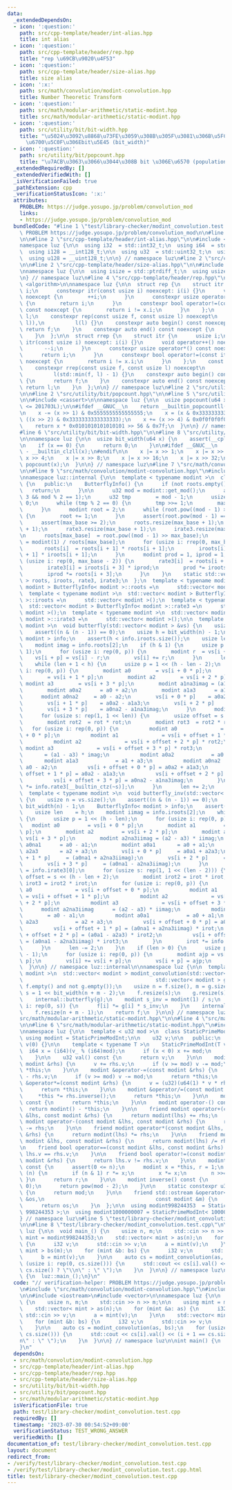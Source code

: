 ```yaml
---
data:
  _extendedDependsOn:
  - icon: ':question:'
    path: src/cpp-template/header/int-alias.hpp
    title: int alias
  - icon: ':question:'
    path: src/cpp-template/header/rep.hpp
    title: "rep \u69CB\u9020\u4F53"
  - icon: ':question:'
    path: src/cpp-template/header/size-alias.hpp
    title: size alias
  - icon: ':x:'
    path: src/math/convolution/modint-convolution.hpp
    title: Number Theoretic Transform
  - icon: ':question:'
    path: src/math/modular-arithmetic/static-modint.hpp
    title: src/math/modular-arithmetic/static-modint.hpp
  - icon: ':question:'
    path: src/utility/bit/bit-width.hpp
    title: "\u5024\u3092\u8868\u73FE\u3059\u308B\u305F\u3081\u306B\u5FC5\u8981\u306A\
      \u6700\u5C0F\u306Ebit\u5E45 (bit_width)"
  - icon: ':question:'
    path: src/utility/bit/popcount.hpp
    title: "\u7ACB\u3063\u3066\u3044\u308B bit \u306E\u6570 (population count, popcount)"
  _extendedRequiredBy: []
  _extendedVerifiedWith: []
  _isVerificationFailed: true
  _pathExtension: cpp
  _verificationStatusIcon: ':x:'
  attributes:
    PROBLEM: https://judge.yosupo.jp/problem/convolution_mod
    links:
    - https://judge.yosupo.jp/problem/convolution_mod
  bundledCode: "#line 1 \"test/library-checker/modint_convolution.test.cpp\"\n// verification-helper:\
    \ PROBLEM https://judge.yosupo.jp/problem/convolution_mod\n\n#line 2 \"src/math/convolution/modint-convolution.hpp\"\
    \n\n#line 2 \"src/cpp-template/header/int-alias.hpp\"\n\n#include <cstdint>\n\n\
    namespace luz {\n\n  using i32  = std::int32_t;\n  using i64  = std::int64_t;\n\
    \  using i128 = __int128_t;\n\n  using u32  = std::uint32_t;\n  using u64  = std::uint64_t;\n\
    \  using u128 = __uint128_t;\n\n} // namespace luz\n#line 2 \"src/cpp-template/header/rep.hpp\"\
    \n\n#line 2 \"src/cpp-template/header/size-alias.hpp\"\n\n#include <cstddef>\n\
    \nnamespace luz {\n\n  using isize = std::ptrdiff_t;\n  using usize = std::size_t;\n\
    \n} // namespace luz\n#line 4 \"src/cpp-template/header/rep.hpp\"\n\n#include\
    \ <algorithm>\n\nnamespace luz {\n\n  struct rep {\n    struct itr {\n      usize\
    \ i;\n      constexpr itr(const usize i) noexcept: i(i) {}\n      void operator++()\
    \ noexcept {\n        ++i;\n      }\n      constexpr usize operator*() const noexcept\
    \ {\n        return i;\n      }\n      constexpr bool operator!=(const itr x)\
    \ const noexcept {\n        return i != x.i;\n      }\n    };\n    const itr f,\
    \ l;\n    constexpr rep(const usize f, const usize l) noexcept\n        : f(std::min(f,\
    \ l)),\n          l(l) {}\n    constexpr auto begin() const noexcept {\n     \
    \ return f;\n    }\n    constexpr auto end() const noexcept {\n      return l;\n\
    \    }\n  };\n\n  struct rrep {\n    struct itr {\n      usize i;\n      constexpr\
    \ itr(const usize i) noexcept: i(i) {}\n      void operator++() noexcept {\n \
    \       --i;\n      }\n      constexpr usize operator*() const noexcept {\n  \
    \      return i;\n      }\n      constexpr bool operator!=(const itr x) const\
    \ noexcept {\n        return i != x.i;\n      }\n    };\n    const itr f, l;\n\
    \    constexpr rrep(const usize f, const usize l) noexcept\n        : f(l - 1),\n\
    \          l(std::min(f, l) - 1) {}\n    constexpr auto begin() const noexcept\
    \ {\n      return f;\n    }\n    constexpr auto end() const noexcept {\n     \
    \ return l;\n    }\n  };\n\n} // namespace luz\n#line 2 \"src/utility/bit/bit-width.hpp\"\
    \n\n#line 2 \"src/utility/bit/popcount.hpp\"\n\n#line 5 \"src/utility/bit/popcount.hpp\"\
    \n\n#include <cassert>\n\nnamespace luz {\n\n  usize popcount(u64 x) {\n    assert(__cplusplus\
    \ <= 201703L);\n\n#ifdef __GNUC__\n    return __builtin_popcountll(x);\n#endif\n\
    \n    x -= (x >> 1) & 0x5555555555555555;\n    x = (x & 0x3333333333333333) +\
    \ ((x >> 2) & 0x3333333333333333);\n    x += (x >> 4) & 0x0f0f0f0f0f0f0f0f;\n\
    \    return x * 0x0101010101010101 >> 56 & 0x7f;\n  }\n\n} // namespace luz\n\
    #line 6 \"src/utility/bit/bit-width.hpp\"\n\n#line 8 \"src/utility/bit/bit-width.hpp\"\
    \n\nnamespace luz {\n\n  usize bit_width(u64 x) {\n    assert(__cplusplus <= 201703L);\n\
    \n    if (x == 0) {\n      return 0;\n    }\n\n#ifdef __GNUC__\n    return 64\
    \ - __builtin_clzll(x);\n#endif\n\n    x |= x >> 1;\n    x |= x >> 2;\n    x |=\
    \ x >> 4;\n    x |= x >> 8;\n    x |= x >> 16;\n    x |= x >> 32;\n    return\
    \ popcount(x);\n  }\n\n} // namespace luz\n#line 7 \"src/math/convolution/modint-convolution.hpp\"\
    \n\n#line 9 \"src/math/convolution/modint-convolution.hpp\"\n#include <vector>\n\
    \nnamespace luz::internal {\n\n  template < typename modint >\n  class ButterflyInfo\
    \ {\n   public:\n    ButterflyInfo() {\n      if (not roots.empty()) {\n     \
    \   return;\n      }\n\n      u32 mod = modint::get_mod();\n      assert(mod >=\
    \ 3 && mod % 2 == 1);\n      u32 tmp        = mod - 1;\n      usize max_base =\
    \ 0;\n      while (tmp % 2 == 0) {\n        tmp >>= 1;\n        max_base++;\n\
    \      }\n      modint root = 2;\n      while (root.pow((mod - 1) >> 1) == modint(1))\
    \ {\n        root += 1;\n      }\n      assert(root.pow(mod - 1) == modint(1));\n\
    \      assert(max_base >= 2);\n      roots.resize(max_base + 1);\n      iroots.resize(max_base\
    \ + 1);\n      rate3.resize(max_base + 1);\n      irate3.resize(max_base + 1);\n\
    \n      roots[max_base]  = root.pow((mod - 1) >> max_base);\n      iroots[max_base]\
    \ = modint(1) / roots[max_base];\n      for (usize i: rrep(0, max_base)) {\n \
    \       roots[i]  = roots[i + 1] * roots[i + 1];\n        iroots[i] = iroots[i\
    \ + 1] * iroots[i + 1];\n      }\n      modint prod = 1, iprod = 1;\n      for\
    \ (usize i: rep(0, max_base - 2)) {\n        rate3[i]  = roots[i + 3] * prod;\n\
    \        irate3[i] = iroots[i + 3] * iprod;\n        prod *= iroots[i + 3];\n\
    \        iprod *= roots[i + 3];\n      }\n    }\n    static std::vector< modint\
    \ > roots, iroots, rate3, irate3;\n  };\n  template < typename modint >\n  std::vector<\
    \ modint > ButterflyInfo< modint >::roots =\n      std::vector< modint >();\n\
    \  template < typename modint >\n  std::vector< modint > ButterflyInfo< modint\
    \ >::iroots =\n      std::vector< modint >();\n  template < typename modint >\n\
    \  std::vector< modint > ButterflyInfo< modint >::rate3 =\n      std::vector<\
    \ modint >();\n  template < typename modint >\n  std::vector< modint > ButterflyInfo<\
    \ modint >::irate3 =\n      std::vector< modint >();\n\n  template < typename\
    \ modint >\n  void butterfly(std::vector< modint > &vs) {\n    usize n = vs.size();\n\
    \    assert((n & (n - 1)) == 0);\n    usize h = bit_width(n) - 1;\n    ButterflyInfo<\
    \ modint > info;\n    assert(h < info.iroots.size());\n    usize len   = 0;\n\
    \    modint imag = info.roots[2];\n    if (h & 1) {\n      usize p = 1 << (h -\
    \ 1);\n      for (usize i: rep(0, p)) {\n        modint r  = vs[i + p];\n    \
    \    vs[i + p] = vs[i] - r;\n        vs[i] += r;\n      }\n      len++;\n    }\n\
    \    while (len + 1 < h) {\n      usize p = 1 << (h - len - 2);\n      for (usize\
    \ i: rep(0, p)) {\n        modint a0        = vs[i + 0 * p];\n        modint a1\
    \        = vs[i + 1 * p];\n        modint a2        = vs[i + 2 * p];\n       \
    \ modint a3        = vs[i + 3 * p];\n        modint a1na3imag = (a1 - a3) * imag;\n\
    \        modint a0a2      = a0 + a2;\n        modint a1a3      = a1 + a3;\n  \
    \      modint a0na2     = a0 - a2;\n        vs[i + 0 * p]    = a0a2 + a1a3;\n\
    \        vs[i + 1 * p]    = a0a2 - a1a3;\n        vs[i + 2 * p]    = a0na2 + a1na3imag;\n\
    \        vs[i + 3 * p]    = a0na2 - a1na3imag;\n      }\n      modint rot = info.rate3[0];\n\
    \      for (usize s: rep(1, 1 << len)) {\n        usize offset = s << (h - len);\n\
    \        modint rot2  = rot * rot;\n        modint rot3  = rot2 * rot;\n     \
    \   for (usize i: rep(0, p)) {\n          modint a0              = vs[i + offset\
    \ + 0 * p];\n          modint a1              = vs[i + offset + 1 * p] * rot;\n\
    \          modint a2              = vs[i + offset + 2 * p] * rot2;\n         \
    \ modint a3              = vs[i + offset + 3 * p] * rot3;\n          modint a1na3imag\
    \       = (a1 - a3) * imag;\n          modint a0a2            = a0 + a2;\n   \
    \       modint a1a3            = a1 + a3;\n          modint a0na2           =\
    \ a0 - a2;\n          vs[i + offset + 0 * p] = a0a2 + a1a3;\n          vs[i +\
    \ offset + 1 * p] = a0a2 - a1a3;\n          vs[i + offset + 2 * p] = a0na2 + a1na3imag;\n\
    \          vs[i + offset + 3 * p] = a0na2 - a1na3imag;\n        }\n        rot\
    \ *= info.rate3[__builtin_ctz(~s)];\n      }\n      len += 2;\n    }\n  }\n\n\
    \  template < typename modint >\n  void butterfly_inv(std::vector< modint > &vs)\
    \ {\n    usize n = vs.size();\n    assert((n & (n - 1)) == 0);\n    usize h =\
    \ bit_width(n) - 1;\n    ButterflyInfo< modint > info;\n    assert(h < info.iroots.size());\n\
    \    usize len    = h;\n    modint iimag = info.iroots[2];\n    while (len > 1)\
    \ {\n      usize p = 1 << (h - len);\n      for (usize i: rep(0, p)) {\n     \
    \   modint a0         = vs[i + 0 * p];\n        modint a1         = vs[i + 1 *\
    \ p];\n        modint a2         = vs[i + 2 * p];\n        modint a3         =\
    \ vs[i + 3 * p];\n        modint a2na3iimag = (a2 - a3) * iimag;\n        modint\
    \ a0na1      = a0 - a1;\n        modint a0a1       = a0 + a1;\n        modint\
    \ a2a3       = a2 + a3;\n        vs[i + 0 * p]     = a0a1 + a2a3;\n        vs[i\
    \ + 1 * p]     = (a0na1 + a2na3iimag);\n        vs[i + 2 * p]     = (a0a1 - a2a3);\n\
    \        vs[i + 3 * p]     = (a0na1 - a2na3iimag);\n      }\n      modint irot\
    \ = info.irate3[0];\n      for (usize s: rep(1, 1 << (len - 2))) {\n        usize\
    \ offset = s << (h - len + 2);\n        modint irot2 = irot * irot;\n        modint\
    \ irot3 = irot2 * irot;\n        for (usize i: rep(0, p)) {\n          modint\
    \ a0              = vs[i + offset + 0 * p];\n          modint a1             \
    \ = vs[i + offset + 1 * p];\n          modint a2              = vs[i + offset\
    \ + 2 * p];\n          modint a3              = vs[i + offset + 3 * p];\n    \
    \      modint a2na3iimag      = (a2 - a3) * iimag;\n          modint a0na1   \
    \        = a0 - a1;\n          modint a0a1            = a0 + a1;\n          modint\
    \ a2a3            = a2 + a3;\n          vs[i + offset + 0 * p] = a0a1 + a2a3;\n\
    \          vs[i + offset + 1 * p] = (a0na1 + a2na3iimag) * irot;\n          vs[i\
    \ + offset + 2 * p] = (a0a1 - a2a3) * irot2;\n          vs[i + offset + 3 * p]\
    \ = (a0na1 - a2na3iimag) * irot3;\n        }\n        irot *= info.irate3[__builtin_ctz(~s)];\n\
    \      }\n      len -= 2;\n    }\n    if (len > 0) {\n      usize p = 1 << (h\
    \ - 1);\n      for (usize i: rep(0, p)) {\n        modint ajp = vs[i] - vs[i +\
    \ p];\n        vs[i] += vs[i + p];\n        vs[i + p] = ajp;\n      }\n    }\n\
    \  }\n\n} // namespace luz::internal\n\nnamespace luz {\n\n  template < typename\
    \ modint >\n  std::vector< modint > modint_convolution(std::vector< modint > f,\n\
    \                                           std::vector< modint > g) {\n    assert(not\
    \ f.empty() and not g.empty());\n    usize n = f.size(), m = g.size();\n    usize\
    \ s = 1 << bit_width(n + m - 2);\n    f.resize(s);\n    g.resize(s);\n    internal::butterfly(f);\n\
    \    internal::butterfly(g);\n    modint s_inv = modint(1) / s;\n    for (usize\
    \ i: rep(0, s)) {\n      f[i] *= g[i] * s_inv;\n    }\n    internal::butterfly_inv(f);\n\
    \    f.resize(n + m - 1);\n    return f;\n  }\n\n} // namespace luz\n#line 2 \"\
    src/math/modular-arithmetic/static-modint.hpp\"\n\n#line 4 \"src/math/modular-arithmetic/static-modint.hpp\"\
    \n\n#line 6 \"src/math/modular-arithmetic/static-modint.hpp\"\n#include <iostream>\n\
    \nnamespace luz {\n\n  template < u32 mod >\n  class StaticPrimeModInt {\n   \
    \ using modint = StaticPrimeModInt;\n\n    u32 v;\n\n   public:\n    StaticPrimeModInt():\
    \ v(0) {}\n\n    template < typename T >\n    StaticPrimeModInt(T v_) {\n    \
    \  i64 x = (i64)(v_ % (i64)mod);\n      if (x < 0) x += mod;\n      v = (u32)x;\n\
    \    }\n\n    u32 val() const {\n      return v;\n    }\n\n    modint &operator+=(const\
    \ modint &rhs) {\n      v += rhs.v;\n      if (v >= mod) v -= mod;\n      return\
    \ *this;\n    }\n\n    modint &operator-=(const modint &rhs) {\n      v += mod\
    \ - rhs.v;\n      if (v >= mod) v -= mod;\n      return *this;\n    }\n\n    modint\
    \ &operator*=(const modint &rhs) {\n      v = (u32)(u64(1) * v * rhs.v % mod);\n\
    \      return *this;\n    }\n\n    modint &operator/=(const modint &rhs) {\n \
    \     *this *= rhs.inverse();\n      return *this;\n    }\n\n    modint operator+()\
    \ const {\n      return *this;\n    }\n\n    modint operator-() const {\n    \
    \  return modint() - *this;\n    }\n\n    friend modint operator+(const modint\
    \ &lhs, const modint &rhs) {\n      return modint(lhs) += rhs;\n    }\n\n    friend\
    \ modint operator-(const modint &lhs, const modint &rhs) {\n      return modint(lhs)\
    \ -= rhs;\n    }\n\n    friend modint operator*(const modint &lhs, const modint\
    \ &rhs) {\n      return modint(lhs) *= rhs;\n    }\n\n    friend modint operator/(const\
    \ modint &lhs, const modint &rhs) {\n      return modint(lhs) /= rhs;\n    }\n\
    \n    friend bool operator==(const modint &lhs, const modint &rhs) {\n      return\
    \ lhs.v == rhs.v;\n    }\n\n    friend bool operator!=(const modint &lhs, const\
    \ modint &rhs) {\n      return lhs.v != rhs.v;\n    }\n\n    modint pow(i64 n)\
    \ const {\n      assert(0 <= n);\n      modint x = *this, r = 1;\n      while\
    \ (n) {\n        if (n & 1) r *= x;\n        x *= x;\n        n >>= 1;\n     \
    \ }\n      return r;\n    }\n\n    modint inverse() const {\n      assert(v !=\
    \ 0);\n      return pow(mod - 2);\n    }\n\n    static constexpr u32 get_mod()\
    \ {\n      return mod;\n    }\n\n    friend std::ostream &operator<<(std::ostream\
    \ &os,\n                                    const modint &m) {\n      os << m.val();\n\
    \      return os;\n    }\n  };\n\n  using modint998244353  = StaticPrimeModInt<\
    \ 998244353 >;\n  using modint1000000007 = StaticPrimeModInt< 1000000007 >;\n\n\
    } // namespace luz\n#line 5 \"test/library-checker/modint_convolution.test.cpp\"\
    \n\n#line 8 \"test/library-checker/modint_convolution.test.cpp\"\n\nnamespace\
    \ luz {\n\n  void main_() {\n    usize n, m;\n    std::cin >> n >> m;\n\n    using\
    \ mint = modint998244353;\n    std::vector< mint > as(n);\n    for (mint &a: as)\
    \ {\n      i32 v;\n      std::cin >> v;\n      a = mint(v);\n    }\n\n    std::vector<\
    \ mint > bs(m);\n    for (mint &b: bs) {\n      i32 v;\n      std::cin >> v;\n\
    \      b = mint(v);\n    }\n\n    auto cs = modint_convolution(as, bs);\n    for\
    \ (usize i: rep(0, cs.size())) {\n      std::cout << cs[i].val() << (i + 1 ==\
    \ cs.size() ? \"\\n\" : \" \");\n    }\n  }\n\n} // namespace luz\n\nint main()\
    \ {\n  luz::main_();\n}\n"
  code: "// verification-helper: PROBLEM https://judge.yosupo.jp/problem/convolution_mod\n\
    \n#include \"src/math/convolution/modint-convolution.hpp\"\n#include \"src/math/modular-arithmetic/static-modint.hpp\"\
    \n\n#include <iostream>\n#include <vector>\n\nnamespace luz {\n\n  void main_()\
    \ {\n    usize n, m;\n    std::cin >> n >> m;\n\n    using mint = modint998244353;\n\
    \    std::vector< mint > as(n);\n    for (mint &a: as) {\n      i32 v;\n     \
    \ std::cin >> v;\n      a = mint(v);\n    }\n\n    std::vector< mint > bs(m);\n\
    \    for (mint &b: bs) {\n      i32 v;\n      std::cin >> v;\n      b = mint(v);\n\
    \    }\n\n    auto cs = modint_convolution(as, bs);\n    for (usize i: rep(0,\
    \ cs.size())) {\n      std::cout << cs[i].val() << (i + 1 == cs.size() ? \"\\\
    n\" : \" \");\n    }\n  }\n\n} // namespace luz\n\nint main() {\n  luz::main_();\n\
    }\n"
  dependsOn:
  - src/math/convolution/modint-convolution.hpp
  - src/cpp-template/header/int-alias.hpp
  - src/cpp-template/header/rep.hpp
  - src/cpp-template/header/size-alias.hpp
  - src/utility/bit/bit-width.hpp
  - src/utility/bit/popcount.hpp
  - src/math/modular-arithmetic/static-modint.hpp
  isVerificationFile: true
  path: test/library-checker/modint_convolution.test.cpp
  requiredBy: []
  timestamp: '2023-07-30 00:54:52+09:00'
  verificationStatus: TEST_WRONG_ANSWER
  verifiedWith: []
documentation_of: test/library-checker/modint_convolution.test.cpp
layout: document
redirect_from:
- /verify/test/library-checker/modint_convolution.test.cpp
- /verify/test/library-checker/modint_convolution.test.cpp.html
title: test/library-checker/modint_convolution.test.cpp
---
```

